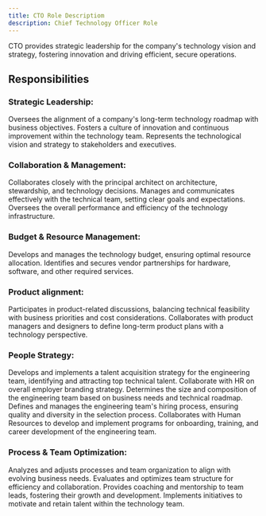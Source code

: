 ```yaml
---
title: CTO Role Descriptiom
description: Chief Technology Officer Role
---
```


CTO provides strategic leadership for the company's technology vision and strategy, fostering innovation and driving efficient, secure operations.

## Responsibilities

### Strategic Leadership:
Oversees the alignment of a company's long-term technology roadmap with business objectives.
Fosters a culture of innovation and continuous improvement within the technology team.
Represents the technological vision and strategy to stakeholders and executives.

### Collaboration & Management:
Collaborates closely with the principal architect on architecture, stewardship, and technology decisions.
Manages and communicates effectively with the technical team, setting clear goals and expectations.
Oversees the overall performance and efficiency of the technology infrastructure.

### Budget & Resource Management:
Develops and manages the technology budget, ensuring optimal resource allocation.
Identifies and secures vendor partnerships for hardware, software, and other required services.

### Product alignment:
Participates in product-related discussions, balancing technical feasibility with business priorities and cost considerations.
Collaborates with product managers and designers to define long-term product plans with a technology perspective.

### People Strategy:
Develops and implements a talent acquisition strategy for the engineering team, identifying and attracting top technical talent.
Collaborate with HR on overall employer branding strategy.
Determines the size and composition of the engineering team based on business needs and technical roadmap.
Defines and manages the engineering team's hiring process, ensuring quality and diversity in the selection process.
Collaborates with Human Resources to develop and implement programs for onboarding, training, and career development of the engineering team.

### Process & Team Optimization:
Analyzes and adjusts processes and team organization to align with evolving business needs.
Evaluates and optimizes team structure for efficiency and collaboration.
Provides coaching and mentorship to team leads, fostering their growth and development.
Implements initiatives to motivate and retain talent within the technology team.